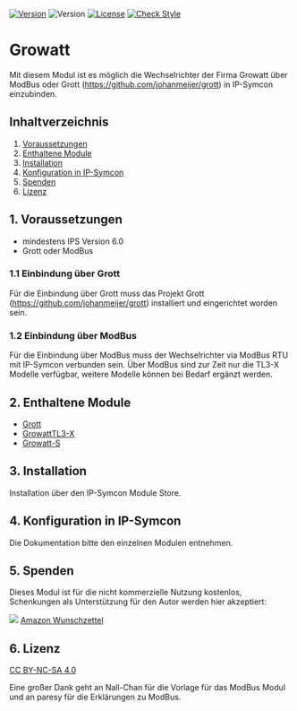 [![Version](https://img.shields.io/badge/Symcon-PHPModul-red.svg)](https://www.symcon.de/service/dokumentation/entwicklerbereich/sdk-tools/sdk-php/)
![Version](https://img.shields.io/badge/Symcon%20Version-6.0%20%3E-blue.svg)
[![License](https://img.shields.io/badge/License-CC%20BY--NC--SA%204.0-green.svg)](https://creativecommons.org/licenses/by-nc-sa/4.0/)
[![Check Style](https://github.com/Schnittcher/IPS-Shelly/workflows/Check%20Style/badge.svg)](https://github.com/Schnittcher/Growatt/actions)

# Growatt
   Mit diesem Modul ist es möglich die Wechselrichter der Firma Growatt über ModBus oder Grott (https://github.com/johanmeijer/grott) in IP-Symcon einzubinden.
 
   ## Inhaltverzeichnis
   1. [Voraussetzungen](#1-voraussetzungen)
   2. [Enthaltene Module](#2-enthaltene-module)
   3. [Installation](#3-installation)
   4. [Konfiguration in IP-Symcon](#4-konfiguration-in-ip-symcon)
   5. [Spenden](#5-spenden)
   6. [Lizenz](#6-lizenz)
   
## 1. Voraussetzungen

* mindestens IPS Version 6.0
* Grott oder ModBus

### 1.1 Einbindung über Grott
Für die Einbindung über Grott muss das Projekt Grott (https://github.com/johanmeijer/grott) installiert und eingerichtet worden sein.

### 1.2 Einbindung über ModBus
Für die Einbindung über ModBus muss der Wechselrichter via ModBus RTU mit IP-Symcon verbunden sein.
Über ModBus sind zur Zeit nur die TL3-X Modelle verfügbar, weitere Modelle können bei Bedarf ergänzt werden.

## 2. Enthaltene Module

* [Grott](Grott/README.md)
* [GrowattTL3-X](GrowattTL3-X/README.md)
* [Growatt-S](Growatt-S/README.md)

## 3. Installation
Installation über den IP-Symcon Module Store.

## 4. Konfiguration in IP-Symcon
Die Dokumentation bitte den einzelnen Modulen entnehmen.

## 5. Spenden
Dieses Modul ist für die nicht kommerzielle Nutzung kostenlos, Schenkungen als Unterstützung für den Autor werden hier akzeptiert:    

<a href="https://www.paypal.com/cgi-bin/webscr?cmd=_s-xclick&hosted_button_id=EK4JRP87XLSHW" target="_blank"><img src="https://www.paypalobjects.com/de_DE/DE/i/btn/btn_donate_LG.gif" border="0" /></a> <a href="https://www.amazon.de/hz/wishlist/ls/3JVWED9SZMDPK?ref_=wl_share" target="_blank">Amazon Wunschzettel</a>

## 6. Lizenz

[CC BY-NC-SA 4.0](https://creativecommons.org/licenses/by-nc-sa/4.0/)

Eine großer Dank geht an Nall-Chan für die Vorlage für das ModBus Modul und an paresy für die Erklärungen zu ModBus.